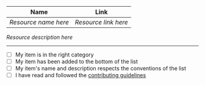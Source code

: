 | Name                 | Link                 |
| -------------------- | -------------------- |
| _Resource name here_ | _Resource link here_ |

_Resource description here_

---

- [ ] My item is in the right category
- [ ] My item has been added to the bottom of the list
- [ ] My item's name and description respects the conventions of the list
- [ ] I have read and followed the [contributing guidelines](.github/CONTRIBUTING.md)
